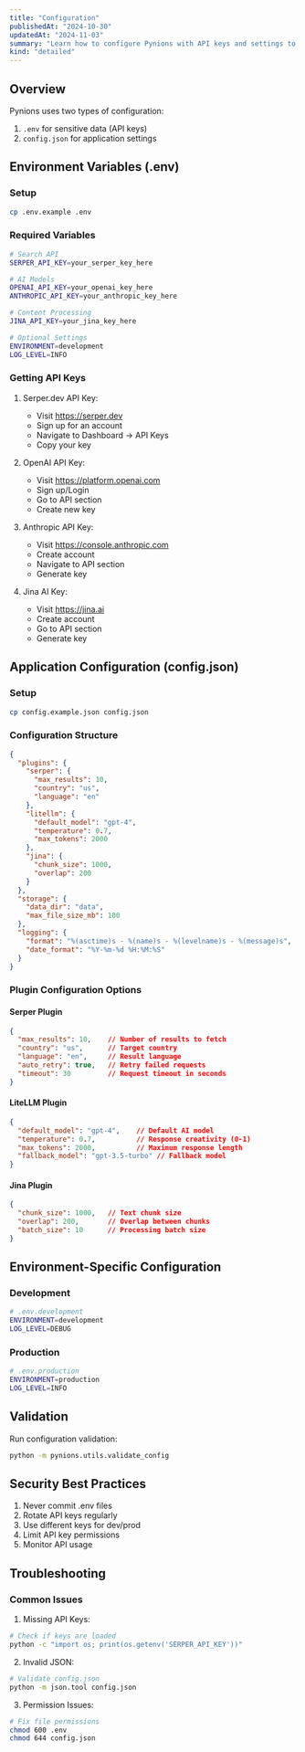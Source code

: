 ```yaml
---
title: "Configuration"
publishedAt: "2024-10-30"
updatedAt: "2024-11-03"
summary: "Learn how to configure Pynions with API keys and settings to power your local marketing automation workflows."
kind: "detailed"
---
```


## Overview

Pynions uses two types of configuration:
1. `.env` for sensitive data (API keys)
2. `config.json` for application settings

## Environment Variables (.env)

### Setup
```bash
cp .env.example .env
```

### Required Variables
```bash
# Search API
SERPER_API_KEY=your_serper_key_here

# AI Models
OPENAI_API_KEY=your_openai_key_here
ANTHROPIC_API_KEY=your_anthropic_key_here

# Content Processing
JINA_API_KEY=your_jina_key_here

# Optional Settings
ENVIRONMENT=development
LOG_LEVEL=INFO
```

### Getting API Keys

1. Serper.dev API Key:
   - Visit https://serper.dev
   - Sign up for an account
   - Navigate to Dashboard → API Keys
   - Copy your key

2. OpenAI API Key:
   - Visit https://platform.openai.com
   - Sign up/Login
   - Go to API section
   - Create new key

3. Anthropic API Key:
   - Visit https://console.anthropic.com
   - Create account
   - Navigate to API section
   - Generate key

4. Jina AI Key:
   - Visit https://jina.ai
   - Create account
   - Go to API section
   - Generate key

## Application Configuration (config.json)

### Setup
```bash
cp config.example.json config.json
```

### Configuration Structure
```json
{
  "plugins": {
    "serper": {
      "max_results": 10,
      "country": "us",
      "language": "en"
    },
    "litellm": {
      "default_model": "gpt-4",
      "temperature": 0.7,
      "max_tokens": 2000
    },
    "jina": {
      "chunk_size": 1000,
      "overlap": 200
    }
  },
  "storage": {
    "data_dir": "data",
    "max_file_size_mb": 100
  },
  "logging": {
    "format": "%(asctime)s - %(name)s - %(levelname)s - %(message)s",
    "date_format": "%Y-%m-%d %H:%M:%S"
  }
}
```

### Plugin Configuration Options

#### Serper Plugin
```json
{
  "max_results": 10,    // Number of results to fetch
  "country": "us",      // Target country
  "language": "en",     // Result language
  "auto_retry": true,   // Retry failed requests
  "timeout": 30         // Request timeout in seconds
}
```

#### LiteLLM Plugin
```json
{
  "default_model": "gpt-4",    // Default AI model
  "temperature": 0.7,          // Response creativity (0-1)
  "max_tokens": 2000,          // Maximum response length
  "fallback_model": "gpt-3.5-turbo" // Fallback model
}
```

#### Jina Plugin
```json
{
  "chunk_size": 1000,   // Text chunk size
  "overlap": 200,       // Overlap between chunks
  "batch_size": 10      // Processing batch size
}
```

## Environment-Specific Configuration

### Development
```bash
# .env.development
ENVIRONMENT=development
LOG_LEVEL=DEBUG
```

### Production
```bash
# .env.production
ENVIRONMENT=production
LOG_LEVEL=INFO
```

## Validation

Run configuration validation:
```bash
python -m pynions.utils.validate_config
```

## Security Best Practices

1. Never commit .env files
2. Rotate API keys regularly
3. Use different keys for dev/prod
4. Limit API key permissions
5. Monitor API usage

## Troubleshooting

### Common Issues

1. Missing API Keys:
```bash
# Check if keys are loaded
python -c "import os; print(os.getenv('SERPER_API_KEY'))"
```

2. Invalid JSON:
```bash
# Validate config.json
python -m json.tool config.json
```

3. Permission Issues:
```bash
# Fix file permissions
chmod 600 .env
chmod 644 config.json
```

